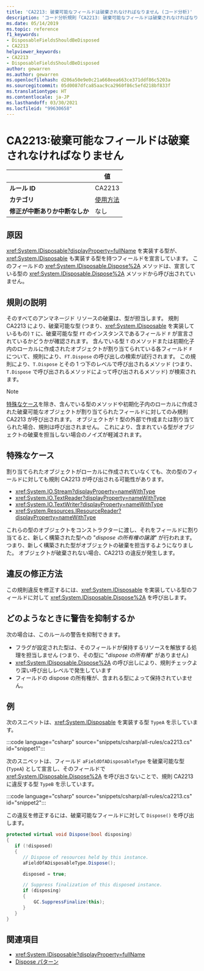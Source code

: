 ```yaml
---
title: 'CA2213: 破棄可能なフィールドは破棄されなければなりません (コード分析)'
description: 'コード分析規則「CA2213: 破棄可能なフィールドは破棄されなければなりません」について説明します'
ms.date: 05/14/2019
ms.topic: reference
f1_keywords:
- DisposableFieldsShouldBeDisposed
- CA2213
helpviewer_keywords:
- CA2213
- DisposableFieldsShouldBeDisposed
author: gewarren
ms.author: gewarren
ms.openlocfilehash: d206a50e9e0c21a668eea663ce371ddf86c5203a
ms.sourcegitcommit: 05d0087dfca85aac9ca2960f86c5efd218bf833f
ms.translationtype: HT
ms.contentlocale: ja-JP
ms.lasthandoff: 03/30/2021
ms.locfileid: "99630658"
---
```

# <a name="ca2213-disposable-fields-should-be-disposed"></a>CA2213:破棄可能なフィールドは破棄されなければなりません

| | 値 |
|-|-|
| **ルール ID** |CA2213|
| **カテゴリ** |[使用方法](usage-warnings.md)|
| **修正が中断ありか中断なしか** |なし|

## <a name="cause"></a>原因

<xref:System.IDisposable?displayProperty=fullName> を実装する型が、<xref:System.IDisposable> も実装する型を持つフィールドを宣言しています。 このフィールドの <xref:System.IDisposable.Dispose%2A> メソッドは、宣言している型の <xref:System.IDisposable.Dispose%2A> メソッドから呼び出されていません。

## <a name="rule-description"></a>規則の説明

そのすべてのアンマネージド リソースの破棄は、型が担当します。 規則 CA2213 により、破棄可能な型 (つまり、<xref:System.IDisposable> を実装しているもの) `T` に、破棄可能な型 `FT` のインスタンスであるフィールド `F` が宣言されているかどうかが確認されます。 含んでいる型 `T` のメソッドまたは初期化子内のローカルに作成されたオブジェクトが割り当てられている各フィールド `F` について、規則により、`FT.Dispose` の呼び出しの検索が試行されます。 この規則により、`T.Dispose` とその 1 つ下のレベルで呼び出されるメソッド (つまり、`T.Dispose` で呼び出されるメソッドによって呼び出されるメソッド) が検索されます。

> [!NOTE]
> [特殊なケース](#special-cases)を除き、含んでいる型のメソッドや初期化子内のローカルに作成された破棄可能なオブジェクトが割り当てられたフィールドに対してのみ規則 CA2213 が呼び出されます。 オブジェクトが `T` 型の外部で作成または割り当てられた場合、規則は呼び出されません。 これにより、含まれている型がオブジェクトの破棄を担当しない場合のノイズが軽減されます。

## <a name="special-cases"></a>特殊なケース

割り当てられたオブジェクトがローカルに作成されていなくても、次の型のフィールドに対しても規則 CA2213 が呼び出される可能性があります。

- <xref:System.IO.Stream?displayProperty=nameWithType>
- <xref:System.IO.TextReader?displayProperty=nameWithType>
- <xref:System.IO.TextWriter?displayProperty=nameWithType>
- <xref:System.Resources.IResourceReader?displayProperty=nameWithType>

これらの型のオブジェクトをコンストラクターに渡し、それをフィールドに割り当てると、新しく構築された型への "*dispose の所有権の譲渡*" が行われます。 つまり、新しく構築された型がオブジェクトの破棄を担当するようになりました。 オブジェクトが破棄されない場合、CA2213 の違反が発生します。

## <a name="how-to-fix-violations"></a>違反の修正方法

この規則違反を修正するには、<xref:System.IDisposable> を実装している型のフィールドに対して <xref:System.IDisposable.Dispose%2A> を呼び出します。

## <a name="when-to-suppress-warnings"></a>どのようなときに警告を抑制するか

次の場合は、このルールの警告を抑制できます。

- フラグが設定された型は、そのフィールドが保持するリソースを解放する処理を担当しません (つまり、その型に "*dispose の所有権*" がありません)
- <xref:System.IDisposable.Dispose%2A> の呼び出しにより、規則チェックより深い呼び出しレベルで発生しています
- フィールドの dispose の所有権が、含まれる型によって保持されていません。

## <a name="example"></a>例

次のスニペットは、<xref:System.IDisposable> を実装する型 `TypeA` を示しています。

:::code language="csharp" source="snippets/csharp/all-rules/ca2213.cs" id="snippet1":::

次のスニペットは、フィールド `aFieldOfADisposableType` を破棄可能な型 (`TypeA`) として宣言し、そのフィールドで <xref:System.IDisposable.Dispose%2A> を呼び出さないことで、規則 CA2213 に違反する型 `TypeB` を示しています。

:::code language="csharp" source="snippets/csharp/all-rules/ca2213.cs" id="snippet2":::

この違反を修正するには、破棄可能なフィールドに対して `Dispose()` を呼び出します。

```csharp
protected virtual void Dispose(bool disposing)
{
   if (!disposed)
   {
      // Dispose of resources held by this instance.
      aFieldOfADisposableType.Dispose();

      disposed = true;

      // Suppress finalization of this disposed instance.
      if (disposing)
      {
          GC.SuppressFinalize(this);
      }
   }
}
```

## <a name="see-also"></a>関連項目

- <xref:System.IDisposable?displayProperty=fullName>
- [Dispose パターン](../../../standard/garbage-collection/implementing-dispose.md)
